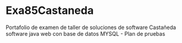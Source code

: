# Exa85Castaneda
Portafolio de examen de taller de soluciones de software Castañeda 
software java web con base de datos MYSQL - Plan de pruebas
